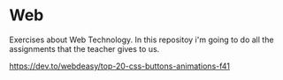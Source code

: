 # Web
Exercises about Web Technology. 
In this repositoy i'm going to do all the assignments that the teacher gives to us.

https://dev.to/webdeasy/top-20-css-buttons-animations-f41